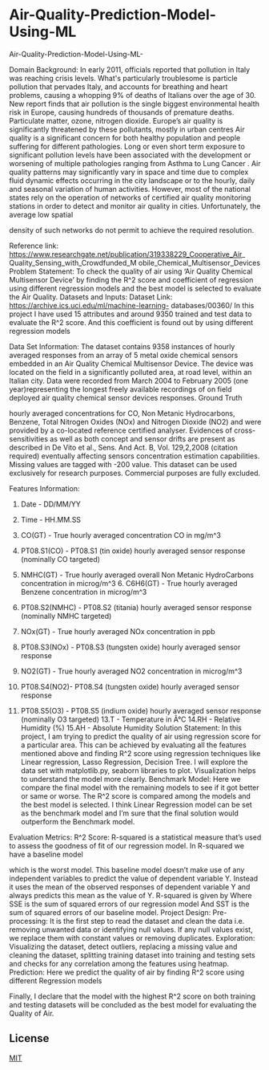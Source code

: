 # Air-Quality-Prediction-Model-Using-ML
Air-Quality-Prediction-Model-Using-ML-

Domain Background:
In early 2011, officials reported that pollution in Italy was reaching crisis levels. What's particularly troublesome is particle pollution that pervades Italy, and accounts for breathing and heart problems, causing a whopping 9% of deaths of Italians over the age of 30. New report finds that air pollution is the single biggest environmental health risk in Europe, causing hundreds of thousands of premature deaths. Particulate matter, ozone, nitrogen dioxide. Europe’s air quality is significantly threatened by these pollutants, mostly in urban centres
Air quality is a significant concern for both healthy population and people suffering for different pathologies. Long or even short term exposure to significant pollution levels have been associated with the development or worsening of multiple pathologies ranging from Asthma to Lung Cancer . Air quality patterns may significantly vary in space and time due to complex fluid dynamic effects occurring in the city landscape or to the hourly, daily and seasonal variation of human activities. However, most of the national states rely on the operation of networks of certified air quality monitoring stations in order to detect and monitor air quality in cities. Unfortunately, the average low spatial
 
density of such networks do not permit to achieve the required resolution.


Reference link: https://www.researchgate.net/publication/319338229_Cooperative_Air_ Quality_Sensing_with_Crowdfunded_M obile_Chemical_Multisensor_Devices
Problem Statement:
To check the quality of air using ‘Air Quality Chemical Multisensor Device’ by finding the R^2 score and coefficient of regression using different regression models and the best model is selected to evaluate the Air Quality.
Datasets and Inputs:
Dataset Link: https://archive.ics.uci.edu/ml/machine-learning- databases/00360/
In this project I have used 15 attributes and around 9350 trained and test data to evaluate the R^2 score. And this coefficient is found out by using different regression models

Data Set Information:
The dataset contains 9358 instances of hourly averaged responses from an array of 5 metal oxide chemical sensors embedded in an Air Quality Chemical Multisensor Device. The device was located on the field in a significantly polluted area, at road level, within an Italian city. Data were recorded from March 2004 to February 2005 (one year)representing the longest freely available recordings of on field deployed air quality chemical sensor devices responses. Ground Truth
 
hourly averaged concentrations for CO, Non Metanic Hydrocarbons, Benzene, Total Nitrogen Oxides (NOx) and Nitrogen Dioxide (NO2) and were provided by a co-located reference certified analyser.
Evidences of cross-sensitivities as well as both concept and sensor drifts are present as described in De Vito et al., Sens. And Act. B, Vol.
129,2,2008 (citation required) eventually affecting sensors concentration estimation capabilities. Missing values are tagged with -200 value. This dataset can be used exclusively for research purposes. Commercial purposes are fully excluded.

Features Information:
1.	Date - DD/MM/YY
2.	Time - HH.MM.SS
3.	CO(GT) - True hourly averaged concentration CO in mg/m^3
4.	PT08.S1(CO) - PT08.S1 (tin oxide) hourly averaged sensor response (nominally CO targeted)
5.	NMHC(GT) - True hourly averaged overall Non Metanic HydroCarbons concentration in microg/m^3	6.
C6H6(GT) - True hourly averaged Benzene concentration in microg/m^3
7.	PT08.S2(NMHC) - PT08.S2 (titania) hourly averaged sensor response (nominally NMHC targeted)
8.	NOx(GT) - True hourly averaged NOx concentration in ppb
9.	PT08.S3(NOx) - PT08.S3 (tungsten oxide) hourly averaged sensor response
10.	NO2(GT) - True hourly averaged NO2 concentration in microg/m^3
 
11.	PT08.S4(NO2)- PT08.S4 (tungsten oxide) hourly averaged sensor response
12.	PT08.S5(O3) - PT08.S5 (indium oxide) hourly averaged sensor response (nominally O3 targeted)
13.T - Temperature in Â°C 14.RH - Relative Humidity (%) 15.AH - Absolute Humidity Solution Statement:
In this project, I am trying to predict the quality of air using regression score for a particular area. This can be achieved by evaluating all the features mentioned above and finding R^2 score using regression techniques like Linear regression, Lasso Regression, Decision Tree. I will explore the data set with matplotlib.py, seaborn libraries to plot.
Visualization helps to understand the model more clearly.
Benchmark Model:
Here we compare the final model with the remaining models to see if it got better or same or worse. The R^2 score is compared among the models and the best model is selected. I think Linear Regression model can be set as the benchmark model and I’m sure that the final solution would outperform the Benchmark model.


Evaluation Metrics:
R^2 Score:
R-squared is a statistical measure that’s used to assess the goodness of fit of our regression model. In R-squared we have a baseline model
 
which is the worst model. This baseline model doesn’t make use of any independent variables to predict the value of dependent variable Y. Instead it uses the mean of the observed responses of dependent variable Y and always predicts this mean as the value of Y.
R-squared is given by Where SSE is the sum of squared errors of our regression model
And SST is the sum of squared errors of our baseline model.
Project Design:
Pre-processing: It is the first step to read the dataset and clean the data
i.e. removing unwanted data or identifying null values. If any null values exist, we replace them with constant values or removing duplicates.
Exploration: Visualizing the dataset, detect outliers, replacing a missing value and cleaning the dataset, splitting training dataset into training and testing sets and checks for any correlation among the features using heatmap.
Prediction: Here we predict the quality of air by finding R^2 score using different Regression models


Finally, I declare that the model with the highest R^2 score on both training and testing datasets will be concluded as the best model for evaluating the Quality of Air.

## License

[MIT](https://choosealicense.com/licenses/mit/)

